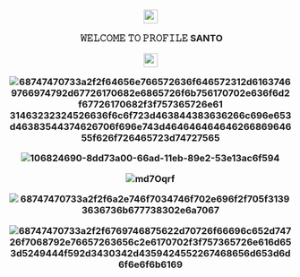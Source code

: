 </i></b></h3>

<h3 align="center">

  <img src="https://emoji.discord.st/emojis/768b108d-274f-4f44-a634-8477b16efce7.gif" width="25">

  &nbsp; 𝚆𝙴𝙻𝙲𝙾𝙼𝙴 𝚃𝙾  𝙿𝚁𝙾𝙵𝙸𝙻𝙴 SANTO&nbsp;

  <img src="https://emoji.discord.st/emojis/768b108d-274f-4f44-a634-8477b16efce7.gif" width="25">

![68747470733a2f2f64656e766572636f646572312d61637469766974792d67726170682e6865726f6b756170702e636f6d2f67726170682f3f757365726e61 31463232324526636f6c6f723d463844383636266c696e653d46383544374626706f696e743d46464646464626686964655f626f726465723d74727565](https://user-images.githubusercontent.com/104133480/192364816-d42142c3-0ccc-43ff-8df9-a26b6fd3bb38.svg)


![106824690-8dd73a00-66ad-11eb-89e2-53e13ac6f594](https://user-images.githubusercontent.com/104133480/192360561-9d86ea31-c36f-4ba0-a8df-3fafe67464eb.gif)




![md7Oqrf](https://user-images.githubusercontent.com/104133480/192360756-2582d710-348b-4230-b4de-86ab175974c0.gif)




![68747470733a2f2f6a2e746f7034746f702e696f2f705f31393636736b677738302e6a7067](https://user-images.githubusercontent.com/104133480/192368180-815e9a20-3494-4f4c-8085-fb7755c46bfa.jpeg)


![68747470733a2f2f6769746875622d70726f66696c652d74726f7068792e76657263656c2e6170702f3f757365726e616d653d5249444f592d3430342d4359424552267468656d653d6d6f6e6f6b6169](https://user-images.githubusercontent.com/104133480/192365614-db4f2909-30e3-49ac-ade6-f2c504b922cd.svg)

